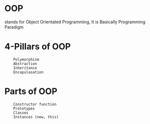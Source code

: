 # OOP
stands for Object Orientated Programming, It is Basically Programming Paradigm

#    4-Pillars of OOP
        Polymorphism
        Abstraction
        Inheritance
        Encapulasation

#    Parts of OOP
        Constructor function
        Prototypes
        Classes
        Instances (new, this)

